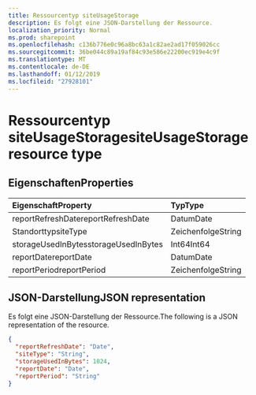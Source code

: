 ```yaml
---
title: Ressourcentyp siteUsageStorage
description: Es folgt eine JSON-Darstellung der Ressource.
localization_priority: Normal
ms.prod: sharepoint
ms.openlocfilehash: c136b776e0c96a8bc63a1c82ae2ad17f059026cc
ms.sourcegitcommit: 36be044c89a19af84c93e586e22200ec919e4c9f
ms.translationtype: MT
ms.contentlocale: de-DE
ms.lasthandoff: 01/12/2019
ms.locfileid: "27928101"
---
```

# <a name="siteusagestorage-resource-type"></a><span data-ttu-id="80243-103">Ressourcentyp siteUsageStorage</span><span class="sxs-lookup"><span data-stu-id="80243-103">siteUsageStorage resource type</span></span>

## <a name="properties"></a><span data-ttu-id="80243-104">Eigenschaften</span><span class="sxs-lookup"><span data-stu-id="80243-104">Properties</span></span>

| <span data-ttu-id="80243-105">Eigenschaft</span><span class="sxs-lookup"><span data-stu-id="80243-105">Property</span></span>           | <span data-ttu-id="80243-106">Typ</span><span class="sxs-lookup"><span data-stu-id="80243-106">Type</span></span>   |
| :----------------- | :----- |
| <span data-ttu-id="80243-107">reportRefreshDate</span><span class="sxs-lookup"><span data-stu-id="80243-107">reportRefreshDate</span></span>  | <span data-ttu-id="80243-108">Datum</span><span class="sxs-lookup"><span data-stu-id="80243-108">Date</span></span>   |
| <span data-ttu-id="80243-109">Standorttyp</span><span class="sxs-lookup"><span data-stu-id="80243-109">siteType</span></span>           | <span data-ttu-id="80243-110">Zeichenfolge</span><span class="sxs-lookup"><span data-stu-id="80243-110">String</span></span> |
| <span data-ttu-id="80243-111">storageUsedInBytes</span><span class="sxs-lookup"><span data-stu-id="80243-111">storageUsedInBytes</span></span> | <span data-ttu-id="80243-112">Int64</span><span class="sxs-lookup"><span data-stu-id="80243-112">Int64</span></span>  |
| <span data-ttu-id="80243-113">reportDate</span><span class="sxs-lookup"><span data-stu-id="80243-113">reportDate</span></span>         | <span data-ttu-id="80243-114">Datum</span><span class="sxs-lookup"><span data-stu-id="80243-114">Date</span></span>   |
| <span data-ttu-id="80243-115">reportPeriod</span><span class="sxs-lookup"><span data-stu-id="80243-115">reportPeriod</span></span>       | <span data-ttu-id="80243-116">Zeichenfolge</span><span class="sxs-lookup"><span data-stu-id="80243-116">String</span></span> |

## <a name="json-representation"></a><span data-ttu-id="80243-117">JSON-Darstellung</span><span class="sxs-lookup"><span data-stu-id="80243-117">JSON representation</span></span>

<span data-ttu-id="80243-118">Es folgt eine JSON-Darstellung der Ressource.</span><span class="sxs-lookup"><span data-stu-id="80243-118">The following is a JSON representation of the resource.</span></span>

<!-- {
  "blockType": "resource",
  "@odata.type": "microsoft.graph.siteUsageStorage"
} -->

```json
{
  "reportRefreshDate": "Date", 
  "siteType": "String", 
  "storageUsedInBytes": 1024, 
  "reportDate": "Date", 
  "reportPeriod": "String"
}
```
